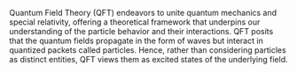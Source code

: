 
Quantum Field Theory (QFT) endeavors to unite quantum mechanics and special relativity, offering a theoretical framework that underpins our understanding of the particle behavior and their interactions. QFT posits that the quantum fields propagate in the form of waves but interact in quantized packets called particles. Hence, rather than considering particles as distinct entities, QFT views them as excited states of the underlying field.

